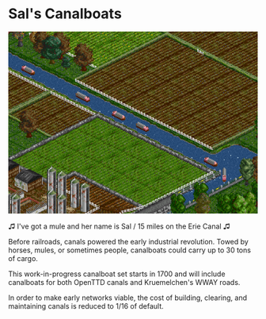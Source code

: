 # Sal's Canalboats

![Canalboats on a river near farm fields](/docs/0-1-0_screenshot.png)

♫ I've got a mule and her name is Sal / 15 miles on the Erie Canal ♫

Before railroads, canals powered the early industrial revolution. Towed by horses, mules, or sometimes people, canalboats could carry up to 30 tons of cargo.

This work-in-progress canalboat set starts in 1700 and will include canalboats for both OpenTTD canals and Kruemelchen's WWAY roads.

In order to make early networks viable, the cost of building, clearing, and maintaining canals is reduced to 1/16 of default.